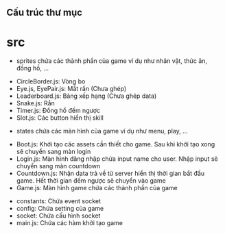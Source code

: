 ## Cấu trúc thư mục

#   src

*   sprites chứa các thành phần của game ví dụ như nhân vật, thức ăn, đồng hồ, ...

-   CircleBorder.js: Vòng bo
-   Eye.js, EyePair.js: Mắt rắn (Chưa ghép)
-   Leaderboard.js: Bảng xếp hạng (Chưa ghép data)
-   Snake.js: Rắn
-   Timer.js: Đồng hồ đếm ngược
-   Slot.js: Các button hiển thị skill

*   states chứa các màn hình của game ví dụ như menu, play, ...

- Boot.js: Khởi tạo các assets cần thiết cho game. Sau khi khởi tạo xong sẽ chuyển sang màn login
- Login.js: Màn hình đăng nhập chứa input name cho user. Nhập input sẽ chuyển sang màn countdown
- Countdown.js: Nhận data trả về từ server hiển thị thời gian bắt đầu game. Hết thời gian đếm ngược sẽ chuyển vào game
- Game.js: Màn hình game chứa các thành phần của game

* constants: Chứa event socket
* config: Chứa setting của game
* socket: Chứa cấu hình socket
* main.js: Chứa các hàm khởi tạo game